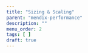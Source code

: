 ```yaml
---
title: "Sizing & Scaling"
parent: "mendix-performance"
description: ""
menu_order: 2
tags: [ ]
draft: true
---
```


